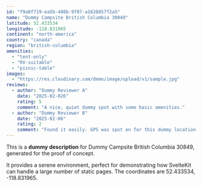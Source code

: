 ```yaml
---
id: "f9a8f719-ea5b-408b-9f07-a1638857f2a5"
name: "Dummy Campsite British Columbia 30849"
latitude: 52.433534
longitude: -118.831965
continent: "north-america"
country: "canada"
region: "british-columbia"
amenities:
  - "tent-only"
  - "RV-suitable"
  - "picnic-table"
images:
  - "https://res.cloudinary.com/demo/image/upload/v1/sample.jpg"
reviews:
  - author: "Dummy Reviewer A"
    date: "2025-02-026"
    rating: 5
    comment: "A nice, quiet dummy spot with some basic amenities."
  - author: "Dummy Reviewer B"
    date: "2025-02-06"
    rating: 2
    comment: "Found it easily. GPS was spot on for this dummy location."
---
```


This is a **dummy description** for Dummy Campsite British Columbia 30849, generated for the proof of concept.

It provides a serene environment, perfect for demonstrating how SvelteKit can handle a large number of static pages. The coordinates are 52.433534, -118.831965.
